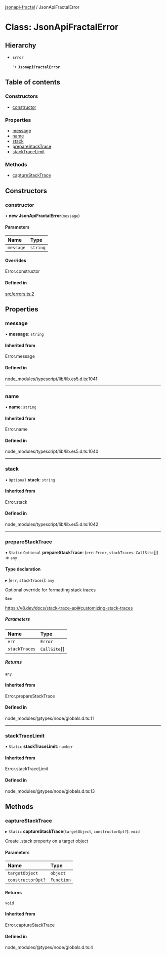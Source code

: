 [jsonapi-fractal](../README.md) / JsonApiFractalError

# Class: JsonApiFractalError

## Hierarchy

- `Error`

  ↳ **`JsonApiFractalError`**

## Table of contents

### Constructors

- [constructor](JsonApiFractalError.md#constructor)

### Properties

- [message](JsonApiFractalError.md#message)
- [name](JsonApiFractalError.md#name)
- [stack](JsonApiFractalError.md#stack)
- [prepareStackTrace](JsonApiFractalError.md#preparestacktrace)
- [stackTraceLimit](JsonApiFractalError.md#stacktracelimit)

### Methods

- [captureStackTrace](JsonApiFractalError.md#capturestacktrace)

## Constructors

### constructor

• **new JsonApiFractalError**(`message`)

#### Parameters

| Name | Type |
| :------ | :------ |
| `message` | `string` |

#### Overrides

Error.constructor

#### Defined in

[src/errors.ts:2](https://github.com/andersondanilo/jsonapi-fractal/blob/fc0b05d/src/errors.ts#L2)

## Properties

### message

• **message**: `string`

#### Inherited from

Error.message

#### Defined in

node_modules/typescript/lib/lib.es5.d.ts:1041

___

### name

• **name**: `string`

#### Inherited from

Error.name

#### Defined in

node_modules/typescript/lib/lib.es5.d.ts:1040

___

### stack

• `Optional` **stack**: `string`

#### Inherited from

Error.stack

#### Defined in

node_modules/typescript/lib/lib.es5.d.ts:1042

___

### prepareStackTrace

▪ `Static` `Optional` **prepareStackTrace**: (`err`: `Error`, `stackTraces`: `CallSite`[]) => `any`

#### Type declaration

▸ (`err`, `stackTraces`): `any`

Optional override for formatting stack traces

**`See`**

https://v8.dev/docs/stack-trace-api#customizing-stack-traces

##### Parameters

| Name | Type |
| :------ | :------ |
| `err` | `Error` |
| `stackTraces` | `CallSite`[] |

##### Returns

`any`

#### Inherited from

Error.prepareStackTrace

#### Defined in

node_modules/@types/node/globals.d.ts:11

___

### stackTraceLimit

▪ `Static` **stackTraceLimit**: `number`

#### Inherited from

Error.stackTraceLimit

#### Defined in

node_modules/@types/node/globals.d.ts:13

## Methods

### captureStackTrace

▸ `Static` **captureStackTrace**(`targetObject`, `constructorOpt?`): `void`

Create .stack property on a target object

#### Parameters

| Name | Type |
| :------ | :------ |
| `targetObject` | `object` |
| `constructorOpt?` | `Function` |

#### Returns

`void`

#### Inherited from

Error.captureStackTrace

#### Defined in

node_modules/@types/node/globals.d.ts:4
